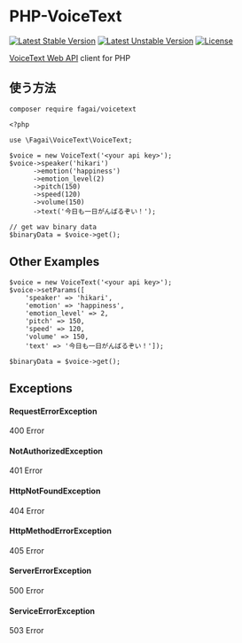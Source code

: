 # PHP-VoiceText

[![Latest Stable Version](https://poser.pugx.org/fagai/voicetext/v/stable)](https://packagist.org/packages/fagai/voicetext)
[![Latest Unstable Version](https://poser.pugx.org/fagai/voicetext/v/unstable)](https://packagist.org/packages/fagai/voicetext)
[![License](https://poser.pugx.org/fagai/voicetext/license)](https://packagist.org/packages/fagai/voicetext)

[VoiceText Web API](https://cloud.voicetext.jp/webapi) client for PHP

## 使う方法


```
composer require fagai/voicetext
```

```
<?php

use \Fagai\VoiceText\VoiceText;

$voice = new VoiceText('<your api key>');
$voice->speaker('hikari')
      ->emotion('happiness')
      ->emotion_level(2)
      ->pitch(150)
      ->speed(120)
      ->volume(150)
      ->text('今日も一日がんばるぞい！');

// get wav binary data
$binaryData = $voice->get();

```

## Other Examples

```
$voice = new VoiceText('<your api key>');
$voice->setParams([
	'speaker' => 'hikari',
	'emotion' => 'happiness',
	'emotion_level' => 2,
	'pitch' => 150,
	'speed' => 120,
	'volume' => 150,
	'text' => '今日も一日がんばるぞい！']);

$binaryData = $voice->get();
```

## Exceptions

#### RequestErrorException

400 Error

#### NotAuthorizedException

401 Error

#### HttpNotFoundException

404 Error

#### HttpMethodErrorException

405 Error

#### ServerErrorException

500 Error

#### ServiceErrorException

503 Error




